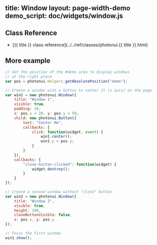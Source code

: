 title: Window
layout: page-width-demo
demo_script: doc/widgets/window.js
---

## Class Reference

* [{{ title }} class reference](../../ref/classes/photonui.{{ title }}.html)


## More example

```javascript
// Get the position of the #demo area to display windows
// at the right place
var pos = photonui.Helpers.getAbsolutePosition("demo");

// Create a window with a button to center it (x axis) on the page
var win1 = new photonui.Window({
    title: "Window 1",
    visible: true,
    padding: 10,
    x: pos.x + 20, y: pos.y + 50,
    child: new photonui.Button({
        text: "Center Me",
        callbacks: {
            click: function(widget, event) {
                win1.center();
                win1.y = pos.y;
            }
        }
    }),
    callbacks: {
        "close-button-clicked": function(widget) {
            widget.destroy();
        }
    }
});

// Create a second window without "close" button
var win2 = new photonui.Window({
    title: "Window 2",
    visible: true,
    height: 100,
    closeButtonVisible: false,
    x: pos.x, y: pos.y
});

// Focus the first window
win1.show();

```
